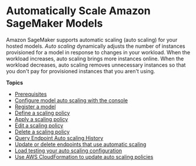 # Automatically Scale Amazon SageMaker Models<a name="endpoint-auto-scaling"></a>

Amazon SageMaker supports automatic scaling \(auto scaling\) for your hosted models\. *Auto scaling* dynamically adjusts the number of instances provisioned for a model in response to changes in your workload\. When the workload increases, auto scaling brings more instances online\. When the workload decreases, auto scaling removes unnecessary instances so that you don't pay for provisioned instances that you aren't using\.

**Topics**
+ [Prerequisites](endpoint-auto-scaling-prerequisites.md)
+ [Configure model auto scaling with the console](endpoint-auto-scaling-add-console.md)
+ [Register a model](endpoint-auto-scaling-add-policy.md)
+ [Define a scaling policy](endpoint-auto-scaling-add-code-define.md)
+ [Apply a scaling policy](endpoint-auto-scaling-add-code-apply.md)
+ [Edit a scaling policy](endpoint-auto-scaling-edit.md)
+ [Delete a scaling policy](endpoint-auto-scaling-delete.md)
+ [Query Endpoint Auto scaling History](endpoint-scaling-query-history.md)
+ [Update or delete endpoints that use automatic scaling](endpoint-scaling.md)
+ [Load testing your auto scaling configuration](endpoint-scaling-loadtest.md)
+ [Use AWS CloudFormation to update auto scaling policies](endpoint-scaling-cloudformation.md)